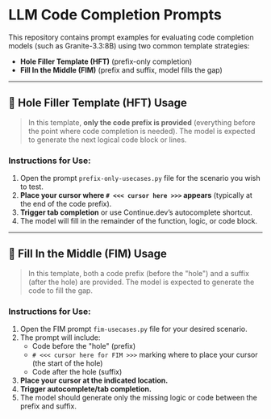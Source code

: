 # LLM Code Completion Prompts

This repository contains prompt examples for evaluating code completion models (such as Granite-3.3:8B) using two common template strategies:

- **Hole Filler Template (HFT)** (prefix-only completion)
- **Fill In the Middle (FIM)** (prefix and suffix, model fills the gap)

---

## 🔹 Hole Filler Template (HFT) Usage

> In this template, **only the code prefix is provided** (everything before the point where code completion is needed). The model is expected to generate the next logical code block or lines.

### **Instructions for Use:**

1. Open the prompt `prefix-only-usecases.py` file for the scenario you wish to test.
2. **Place your cursor where `# <<< cursor here >>>` appears** (typically at the end of the code prefix).
3. **Trigger tab completion** or use Continue.dev’s autocomplete shortcut.
4. The model will fill in the remainder of the function, logic, or code block.

---

## 🔸 Fill In the Middle (FIM) Usage

> In this template, both a code prefix (before the "hole") and a suffix (after the hole) are provided. The model is expected to generate the code to fill the gap.

### **Instructions for Use:**

1. Open the FIM prompt `fim-usecases.py` file for your desired scenario.
2. The prompt will include:
   - Code before the "hole" (prefix)
   - `# <<< cursor here for FIM >>>` marking where to place your cursor (the start of the hole)
   - Code after the hole (suffix)
3. **Place your cursor at the indicated location.**
4. **Trigger autocomplete/tab completion.**
5. The model should generate only the missing logic or code between the prefix and suffix.
